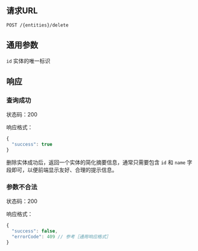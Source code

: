 ## 请求URL
```
POST /{entities}/delete
```
## 通用参数

`id` 实体的唯一标识

## 响应

### 查询成功

状态码：200

响应格式：
```javascript
{
  "success": true
}
```
删除实体成功后，返回一个实体的简化摘要信息，通常只需要包含 `id` 和 `name` 字段即可，以便前端显示友好、合理的提示信息。

### 参数不合法

状态码：200

响应格式：
```javascript
{
  "success": false,
  "errorCode": 409 // 参考［通用响应格式］
}
```